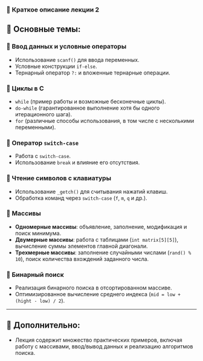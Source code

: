 ### 📌 **Краткое описание лекции 2**  

## 🔹 **Основные темы:**  

### 🔹 Ввод данных и условные операторы  
- Использование `scanf()` для ввода переменных.  
- Условные конструкции `if-else`.  
- Тернарный оператор `?:` и вложенные тернарные операции.  

### 🔹 Циклы в C  
- `while` (пример работы и возможные бесконечные циклы).  
- `do-while` (гарантированное выполнение хотя бы одного итерационного шага).  
- `for` (различные способы использования, в том числе с несколькими переменными).  

### 🔹 Оператор `switch-case`  
- Работа с `switch-case`.  
- Использование `break` и влияние его отсутствия.  

### 🔹 Чтение символов с клавиатуры  
- Использование `_getch()` для считывания нажатий клавиш.  
- Обработка команд через `switch-case` (`f`, `m`, `q` и др.).  

### 🔹 Массивы  
- **Одномерные массивы**: объявление, заполнение, модификация и поиск минимума.  
- **Двумерные массивы**: работа с таблицами (`int matrix[5][5]`), вычисление суммы элементов главной диагонали.  
- **Трехмерные массивы**: заполнение случайными числами (`rand() % 10`), поиск количества вхождений заданного числа.  

### 🔹 Бинарный поиск  
- Реализация бинарного поиска в отсортированном массиве.  
- Оптимизированное вычисление среднего индекса (`mid = low + (hight - low) / 2`).  

---

## 🔹 **Дополнительно:**  
- Лекция содержит множество практических примеров, включая работу с массивами, ввод/вывод данных и реализацию алгоритмов поиска.